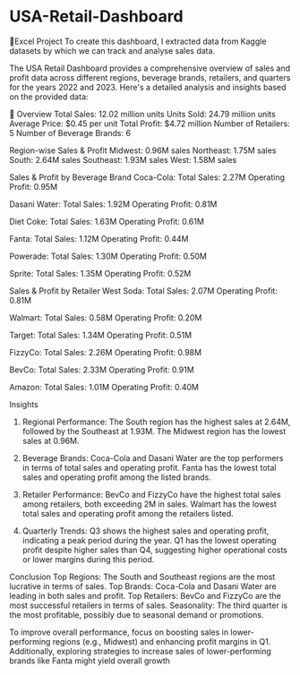 # USA-Retail-Dashboard
🌟Excel Project
To create this dashboard, I extracted data from Kaggle datasets by which we can track and analyse sales data.

The USA Retail Dashboard provides a comprehensive overview of sales and profit data across different regions, beverage brands, retailers, and quarters for the years 2022 and 2023. Here's a detailed analysis and insights based on the provided data:

📌 Overview
Total Sales: 12.02 million units
Units Sold: 24.79 million units
Average Price: $0.45 per unit
Total Profit: $4.72 million
Number of Retailers: 5
Number of Beverage Brands: 6

Region-wise Sales & Profit
Midwest: 0.96M sales
Northeast: 1.75M sales
South: 2.64M sales
Southeast: 1.93M sales
West: 1.58M sales

Sales & Profit by Beverage Brand
Coca-Cola:
Total Sales: 2.27M
Operating Profit: 0.95M

Dasani Water:
Total Sales: 1.92M
Operating Profit: 0.81M

Diet Coke:
Total Sales: 1.63M
Operating Profit: 0.61M

Fanta:
Total Sales: 1.12M
Operating Profit: 0.44M

Powerade:
Total Sales: 1.30M
Operating Profit: 0.50M

Sprite:
Total Sales: 1.35M
Operating Profit: 0.52M

Sales & Profit by Retailer
West Soda:
Total Sales: 2.07M
Operating Profit: 0.81M

Walmart:
Total Sales: 0.58M
Operating Profit: 0.20M

Target:
Total Sales: 1.34M
Operating Profit: 0.51M

FizzyCo:
Total Sales: 2.26M
Operating Profit: 0.98M

BevCo:
Total Sales: 2.33M
Operating Profit: 0.91M

Amazon:
Total Sales: 1.01M
Operating Profit: 0.40M

Insights
1. Regional Performance:
The South region has the highest sales at 2.64M, followed by the Southeast at 1.93M.
The Midwest region has the lowest sales at 0.96M.

2. Beverage Brands:
Coca-Cola and Dasani Water are the top performers in terms of total sales and operating profit.
Fanta has the lowest total sales and operating profit among the listed brands.

3. Retailer Performance:
BevCo and FizzyCo have the highest total sales among retailers, both exceeding 2M in sales.
Walmart has the lowest total sales and operating profit among the retailers listed.

4. Quarterly Trends:
Q3 shows the highest sales and operating profit, indicating a peak period during the year.
Q1 has the lowest operating profit despite higher sales than Q4, suggesting higher operational costs or lower margins during this period.

Conclusion
Top Regions: The South and Southeast regions are the most lucrative in terms of sales.
Top Brands: Coca-Cola and Dasani Water are leading in both sales and profit.
Top Retailers: BevCo and FizzyCo are the most successful retailers in terms of sales.
Seasonality: The third quarter is the most profitable, possibly due to seasonal demand or promotions.

To improve overall performance, focus on boosting sales in lower-performing regions (e.g., Midwest) and enhancing profit margins in Q1. Additionally, exploring strategies to increase sales of lower-performing brands like Fanta might yield overall growth
